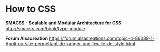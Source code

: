 # How to CSS

**SMACSS - Scalable and Modular Architecture for CSS**  
http://smacss.com/book/type-module  

**Forum Alsacréation**
https://forum.alsacreations.com/topic-4-86089-1-Appli-ou-site-permettant-de-ranger-une-feuille-de-style.html
